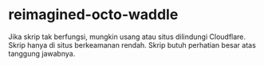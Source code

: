 # reimagined-octo-waddle
Jika skrip tak berfungsi, mungkin usang atau situs dilindungi Cloudflare. Skrip hanya di situs berkeamanan rendah. Skrip butuh perhatian besar atas tanggung jawabnya.
